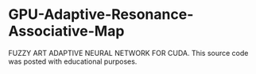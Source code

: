 # GPU-Adaptive-Resonance-Associative-Map
FUZZY ART ADAPTIVE NEURAL NETWORK FOR CUDA. This source code was posted with educational purposes.
